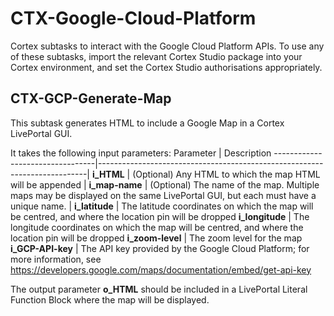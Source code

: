 # CTX-Google-Cloud-Platform
Cortex subtasks to interact with the Google Cloud Platform APIs.
To use any of these subtasks, import the relevant Cortex Studio package into your Cortex environment, and set the Cortex Studio authorisations appropriately.

## CTX-GCP-Generate-Map
This subtask generates HTML to include a Google Map in a Cortex LivePortal GUI.

It takes the following input parameters:
Parameter | Description
---------------------------------|---------------------------------------------------------------------------|
**i_HTML** | (Optional) Any HTML to which the map HTML will be appended |
**i_map-name** | (Optional) The name of the map. Multiple maps may be displayed on the same LivePortal GUI, but each must have a unique name. |
**i_latitude** | The latitude coordinates on which the map will be centred, and where the location pin will be dropped
**i_longitude** | The longitude coordinates on which the map will be centred, and where the location pin will be dropped
**i_zoom-level** | The zoom level for the map
**i_GCP-API-key** | The API key provided by the Google Cloud Platform; for more information, see https://developers.google.com/maps/documentation/embed/get-api-key


The output parameter **o_HTML** should be included in a LivePortal Literal Function Block where the map will be displayed.
